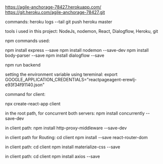 https://agile-anchorage-78427.herokuapp.com/
https://git.heroku.com/agile-anchorage-78427.git

commands:
heroku logs --tail
git push heroku master



tools i used in this project:
NodeJs, nodemon, React, Dialogflow, Heroku, git

npm commands used:

npm install express --save
npm install nodemon --save-dev
npm install body-parser --save
npm install dialogflow --save

npm run backend

setting the environment variable using tereminal:
export GOOGLE_APPLICATION_CREDENTIALS="reactpageagent-erewlj-e93f34f91140.json"

command for client:

npx create-react-app client

in the root path, for concurrent both servers:
npm install concurrently --save-dev

in client path:
npm install http-proxy-middleware --save-dev

in client path for Routing: 
cd client
npm install --save react-router-dom

in client path:
cd client
npm install materialize-css --save

in client path:
cd client
npm install axios --save

